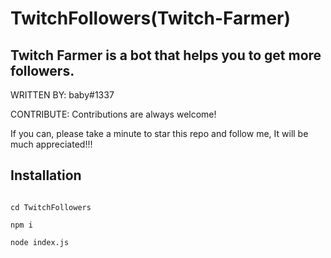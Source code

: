 # TwitchFollowers(Twitch-Farmer)
Twitch Farmer is a bot that helps you to get more followers.
----------------------

WRITTEN BY: baby#1337

CONTRIBUTE: Contributions are always welcome!

 If you can, please take a minute to star this repo and follow me, It will be much appreciated!!!


Installation
-------------------
```git clone https://github.com/whoisbaby/TwitchFollowers

cd TwitchFollowers

npm i

node index.js
